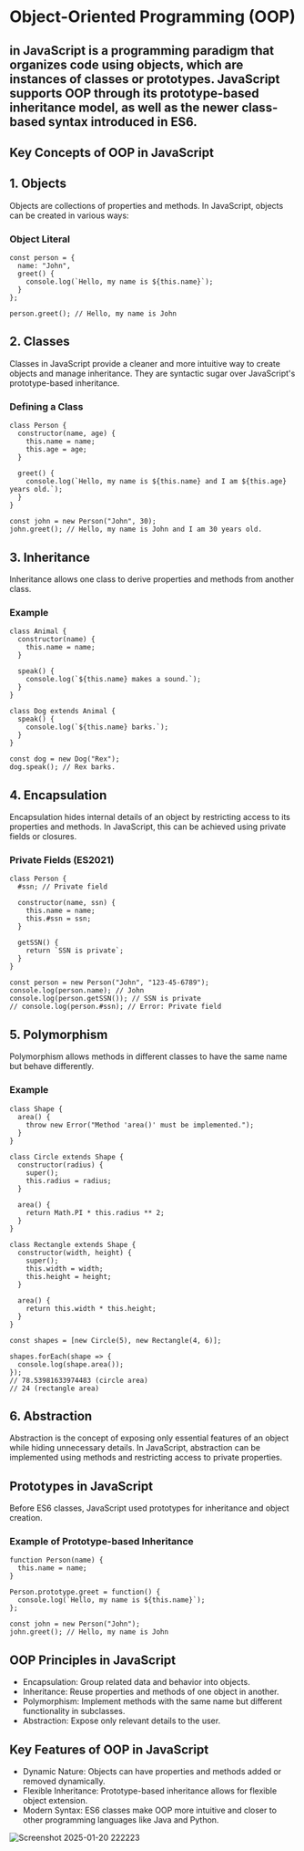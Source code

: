 # Object-Oriented Programming (OOP) 
## in JavaScript is a programming paradigm that organizes code using objects, which are instances of classes or prototypes. JavaScript supports OOP through its prototype-based inheritance model, as well as the newer class-based syntax introduced in ES6.

## Key Concepts of OOP in JavaScript

## 1. Objects
Objects are collections of properties and methods. In JavaScript, objects can be created in various ways:

### Object Literal
```
const person = {
  name: "John",
  greet() {
    console.log(`Hello, my name is ${this.name}`);
  }
};

person.greet(); // Hello, my name is John
```
## 2. Classes
Classes in JavaScript provide a cleaner and more intuitive way to create objects and manage inheritance. They are syntactic sugar over JavaScript's prototype-based inheritance.

### Defining a Class
```
class Person {
  constructor(name, age) {
    this.name = name;
    this.age = age;
  }

  greet() {
    console.log(`Hello, my name is ${this.name} and I am ${this.age} years old.`);
  }
}

const john = new Person("John", 30);
john.greet(); // Hello, my name is John and I am 30 years old.
```

## 3. Inheritance
Inheritance allows one class to derive properties and methods from another class.

### Example
```
class Animal {
  constructor(name) {
    this.name = name;
  }

  speak() {
    console.log(`${this.name} makes a sound.`);
  }
}

class Dog extends Animal {
  speak() {
    console.log(`${this.name} barks.`);
  }
}

const dog = new Dog("Rex");
dog.speak(); // Rex barks.
```

## 4. Encapsulation
Encapsulation hides internal details of an object by restricting access to its properties and methods. In JavaScript, this can be achieved using private fields or closures.

### Private Fields (ES2021)
```
class Person {
  #ssn; // Private field

  constructor(name, ssn) {
    this.name = name;
    this.#ssn = ssn;
  }

  getSSN() {
    return `SSN is private`;
  }
}

const person = new Person("John", "123-45-6789");
console.log(person.name); // John
console.log(person.getSSN()); // SSN is private
// console.log(person.#ssn); // Error: Private field
```

## 5. Polymorphism
Polymorphism allows methods in different classes to have the same name but behave differently.

### Example
```
class Shape {
  area() {
    throw new Error("Method 'area()' must be implemented.");
  }
}

class Circle extends Shape {
  constructor(radius) {
    super();
    this.radius = radius;
  }

  area() {
    return Math.PI * this.radius ** 2;
  }
}

class Rectangle extends Shape {
  constructor(width, height) {
    super();
    this.width = width;
    this.height = height;
  }

  area() {
    return this.width * this.height;
  }
}

const shapes = [new Circle(5), new Rectangle(4, 6)];

shapes.forEach(shape => {
  console.log(shape.area());
});
// 78.53981633974483 (circle area)
// 24 (rectangle area)
```

## 6. Abstraction
Abstraction is the concept of exposing only essential features of an object while hiding unnecessary details. In JavaScript, abstraction can be implemented using methods and restricting access to private properties.

## Prototypes in JavaScript
Before ES6 classes, JavaScript used prototypes for inheritance and object creation.

### Example of Prototype-based Inheritance
```
function Person(name) {
  this.name = name;
}

Person.prototype.greet = function() {
  console.log(`Hello, my name is ${this.name}`);
};

const john = new Person("John");
john.greet(); // Hello, my name is John
```

## OOP Principles in JavaScript
 - Encapsulation: Group related data and behavior into objects.
 - Inheritance: Reuse properties and methods of one object in another.
 - Polymorphism: Implement methods with the same name but different functionality in subclasses.
 - Abstraction: Expose only relevant details to the user.

## Key Features of OOP in JavaScript
 - Dynamic Nature: Objects can have properties and methods added or removed dynamically.
 - Flexible Inheritance: Prototype-based inheritance allows for flexible object extension.
 - Modern Syntax: ES6 classes make OOP more intuitive and closer to other programming languages like Java and Python.

![Screenshot 2025-01-20 222223](https://github.com/user-attachments/assets/a201b2fe-5d80-4392-81f1-ce55d6f65451)
